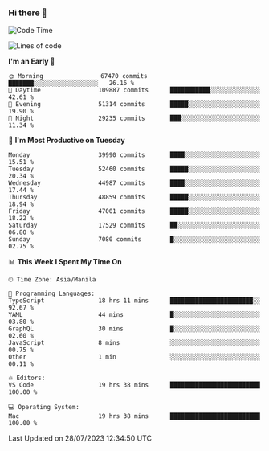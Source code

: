 ### Hi there 👋

<!--START_SECTION:waka-->
![Code Time](http://img.shields.io/badge/Code%20Time-4%2C187%20hrs%2047%20mins-blue)

![Lines of code](https://img.shields.io/badge/From%20Hello%20World%20I%27ve%20Written-103.3%20million%20lines%20of%20code-blue)

**I'm an Early 🐤** 

```text
🌞 Morning                67470 commits       ███████░░░░░░░░░░░░░░░░░░   26.16 % 
🌆 Daytime                109887 commits      ███████████░░░░░░░░░░░░░░   42.61 % 
🌃 Evening                51314 commits       █████░░░░░░░░░░░░░░░░░░░░   19.90 % 
🌙 Night                  29235 commits       ███░░░░░░░░░░░░░░░░░░░░░░   11.34 % 
```
📅 **I'm Most Productive on Tuesday** 

```text
Monday                   39990 commits       ████░░░░░░░░░░░░░░░░░░░░░   15.51 % 
Tuesday                  52460 commits       █████░░░░░░░░░░░░░░░░░░░░   20.34 % 
Wednesday                44987 commits       ████░░░░░░░░░░░░░░░░░░░░░   17.44 % 
Thursday                 48859 commits       █████░░░░░░░░░░░░░░░░░░░░   18.94 % 
Friday                   47001 commits       █████░░░░░░░░░░░░░░░░░░░░   18.22 % 
Saturday                 17529 commits       ██░░░░░░░░░░░░░░░░░░░░░░░   06.80 % 
Sunday                   7080 commits        █░░░░░░░░░░░░░░░░░░░░░░░░   02.75 % 
```


📊 **This Week I Spent My Time On** 

```text
🕑︎ Time Zone: Asia/Manila

💬 Programming Languages: 
TypeScript               18 hrs 11 mins      ███████████████████████░░   92.67 % 
YAML                     44 mins             █░░░░░░░░░░░░░░░░░░░░░░░░   03.80 % 
GraphQL                  30 mins             █░░░░░░░░░░░░░░░░░░░░░░░░   02.60 % 
JavaScript               8 mins              ░░░░░░░░░░░░░░░░░░░░░░░░░   00.75 % 
Other                    1 min               ░░░░░░░░░░░░░░░░░░░░░░░░░   00.11 % 

🔥 Editors: 
VS Code                  19 hrs 38 mins      █████████████████████████   100.00 % 

💻 Operating System: 
Mac                      19 hrs 38 mins      █████████████████████████   100.00 % 
```


 Last Updated on 28/07/2023 12:34:50 UTC
<!--END_SECTION:waka-->


<!--
**rad182/rad182** is a ✨ _special_ ✨ repository because its `README.md` (this file) appears on your GitHub profile.

Here are some ideas to get you started:

- 🔭 I’m currently working on ...
- 🌱 I’m currently learning ...
- 👯 I’m looking to collaborate on ...
- 🤔 I’m looking for help with ...
- 💬 Ask me about ...
- 📫 How to reach me: ...
- 😄 Pronouns: ...
- ⚡ Fun fact: ...
-->
